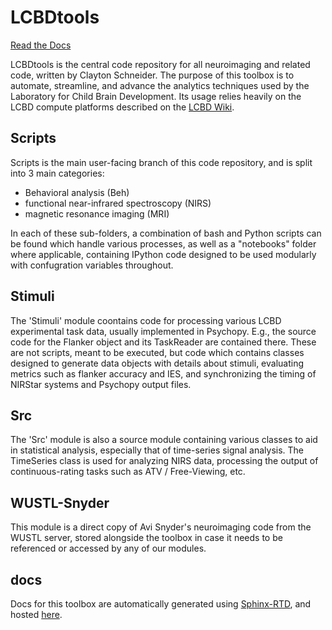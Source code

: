 # LCBDtools

[Read the Docs](https://lcbdpreprocessing.readthedocs.io/en/latest/)

LCBDtools is the central code repository for all neuroimaging and related code, written by Clayton Schneider. The purpose of this toolbox is to automate, streamline, and advance the analytics techniques used by the Laboratory for Child Brain Development. Its usage relies heavily on the LCBD compute platforms described on the [LCBD Wiki](https://childbrainlab.github.io).

## Scripts
Scripts is the main user-facing branch of this code repository, and is split into 3 main categories:

- Behavioral analysis (Beh)
- functional near-infrared spectroscopy (NIRS)
- magnetic resonance imaging (MRI)

In each of these sub-folders, a combination of bash and Python scripts can be found which handle various processes, as well as a "notebooks" folder where applicable, containing IPython code designed to be used modularly with confugration variables throughout.

## Stimuli
The 'Stimuli' module coontains code for processing various LCBD experimental task data, usually implemented in Psychopy. E.g., the source code for the Flanker object and its TaskReader are contained there. These are not scripts, meant to be executed, but code which contains classes designed to generate data objects with details about stimuli, evaluating metrics such as flanker accuracy and IES, and synchronizing the timing of NIRStar systems and Psychopy output files.

## Src
The 'Src' module is also a source module containing various classes to aid in statistical analysis, especially that of time-series signal analysis. The TimeSeries class is used for analyzing NIRS data, processing the output of continuous-rating tasks such as ATV / Free-Viewing, etc.

## WUSTL-Snyder
This module is a direct copy of Avi Snyder's neuroimaging code from the WUSTL server, stored alongside the toolbox in case it needs to be referenced or accessed by any of our modules. 

## docs
Docs for this toolbox are automatically generated using [Sphinx-RTD](https://sphinx-rtd-tutorial.readthedocs.io/en/latest/build-the-docs.html), and hosted [here](https://lcbdpreprocessing.readthedocs.io/en/latest/).
